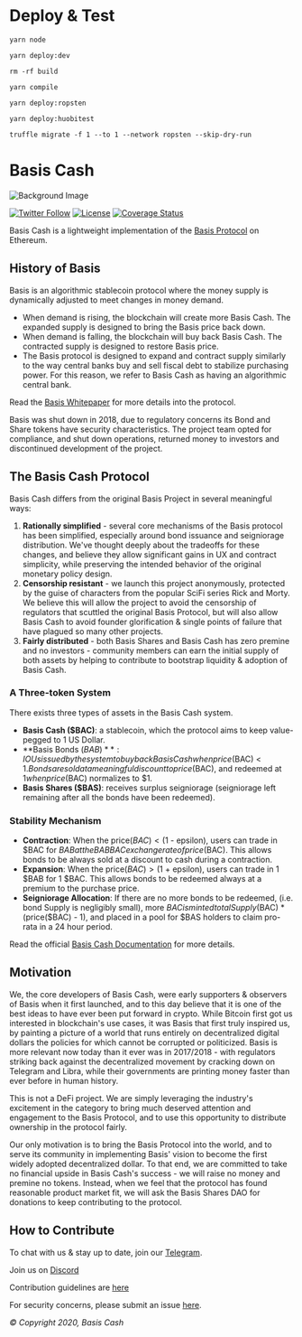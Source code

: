 # Deploy & Test

```
yarn node

yarn deploy:dev
```

```
rm -rf build

yarn compile

yarn deploy:ropsten

yarn deploy:huobitest
```

```
truffle migrate -f 1 --to 1 --network ropsten --skip-dry-run
```


# Basis Cash

![Background Image](./assets/bg.jpeg)

[![Twitter Follow](https://img.shields.io/twitter/follow/basiscash?label=Follow)](https://twitter.com/basiscash)
[![License](https://img.shields.io/github/license/Basis-cash/basiscashprotocol)](https://github.com/Basis-Cash/basiscash-protocol/blob/master/LICENSE)
[![Coverage Status](https://coveralls.io/repos/github/Basis-Cash/basiscash-protocol/badge.svg?branch=master)](https://coveralls.io/github/Basis-Cash/basiscash-protocol?branch=master)

Basis Cash is a lightweight implementation of the [Basis Protocol](basis.io) on Ethereum. 

## History of Basis 

Basis is an algorithmic stablecoin protocol where the money supply is dynamically adjusted to meet changes in money demand.  

- When demand is rising, the blockchain will create more Basis Cash. The expanded supply is designed to bring the Basis price back down.
- When demand is falling, the blockchain will buy back Basis Cash. The contracted supply is designed to restore Basis price.
- The Basis protocol is designed to expand and contract supply similarly to the way central banks buy and sell fiscal debt to stabilize purchasing power. For this reason, we refer to Basis Cash as having an algorithmic central bank.

Read the [Basis Whitepaper](http://basis.io/basis_whitepaper_en.pdf) for more details into the protocol. 

Basis was shut down in 2018, due to regulatory concerns its Bond and Share tokens have security characteristics. The project team opted for compliance, and shut down operations, returned money to investors and discontinued development of the project. 

## The Basis Cash Protocol

Basis Cash differs from the original Basis Project in several meaningful ways: 

1. **Rationally simplified** - several core mechanisms of the Basis protocol has been simplified, especially around bond issuance and seigniorage distribution. We've thought deeply about the tradeoffs for these changes, and believe they allow significant gains in UX and contract simplicity, while preserving the intended behavior of the original monetary policy design. 
2. **Censorship resistant** - we launch this project anonymously, protected by the guise of characters from the popular SciFi series Rick and Morty. We believe this will allow the project to avoid the censorship of regulators that scuttled the original Basis Protocol, but will also allow Basis Cash to avoid founder glorification & single points of failure that have plagued so many other projects. 
3. **Fairly distributed** - both Basis Shares and Basis Cash has zero premine and no investors - community members can earn the initial supply of both assets by helping to contribute to bootstrap liquidity & adoption of Basis Cash. 

### A Three-token System

There exists three types of assets in the Basis Cash system. 

- **Basis Cash ($BAC)**: a stablecoin, which the protocol aims to keep value-pegged to 1 US Dollar. 
- **Basis Bonds ($BAB)**: IOUs issued by the system to buy back Basis Cash when price($BAC) < $1. Bonds are sold at a meaningful discount to price($BAC), and redeemed at $1 when price($BAC) normalizes to $1. 
- **Basis Shares ($BAS)**: receives surplus seigniorage (seigniorage left remaining after all the bonds have been redeemed).

### Stability Mechanism

- **Contraction**: When the price($BAC) < ($1 - epsilon), users can trade in $BAC for $BAB at the BABBAC exchange rate of price($BAC). This allows bonds to be always sold at a discount to cash during a contraction.
- **Expansion**: When the price($BAC) > ($1 + epsilon), users can trade in 1 $BAB for 1 $BAC. This allows bonds to be redeemed always at a premium to the purchase price. 
- **Seigniorage Allocation**: If there are no more bonds to be redeemed, (i.e. bond Supply is negligibly small), more $BAC is minted totalSupply($BAC) * (price($BAC) - 1), and placed in a pool for $BAS holders to claim pro-rata in a 24 hour period. 

Read the official [Basis Cash Documentation](docs.basis.cash) for more details.

## Motivation

We, the core developers of Basis Cash, were early supporters & observers of Basis when it first launched, and to this day believe that it is one of the best ideas to have ever been put forward in crypto. While Bitcoin first got us interested in blockchain's use cases, it was Basis that first truly inspired us, by painting a picture of a world that runs entirely on decentralized digital dollars the policies for which cannot be corrupted or politicized. Basis is more relevant now today than it ever was in 2017/2018 - with regulators striking back against the decentralized movement by cracking down on Telegram and Libra, while their governments are printing money faster than ever before in human history. 

This is not a DeFi project. We are simply leveraging the industry's excitement in the category to bring much deserved attention and engagement to the Basis Protocol, and to use this opportunity to distribute ownership in the protocol fairly.

Our only motivation is to bring the Basis Protocol into the world, and to serve its community in implementing Basis' vision to become the first widely adopted decentralized dollar. To that end, we are committed to take no financial upside in Basis Cash's success - we will raise no money and premine no tokens. Instead, when we feel that the protocol has found reasonable product market fit, we will ask the Basis Shares DAO for donations to keep contributing to the protocol. 

## How to Contribute

To chat with us & stay up to date, join our [Telegram](https://t.me/basiscash).

Join us on [Discord](https://discord.gg/HhxrRVXy7W)

Contribution guidelines are [here](./CONTRIBUTING.md)

For security concerns, please submit an issue [here](https://github.com/Basis-Cash/basiscash-contracts/issues/new).


_© Copyright 2020, Basis Cash_

